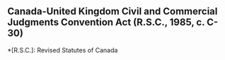 ## Canada-United Kingdom Civil and Commercial Judgments Convention Act (R.S.C., 1985, c. C-30)
  *[R.S.C.]: Revised Statutes of Canada
